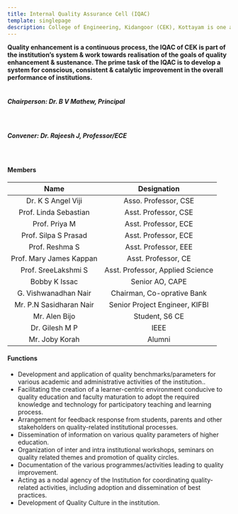 ```yaml
---
title: Internal Quality Assurance Cell (IQAC)
template: singlepage
description: College of Engineering, Kidangoor (CEK), Kottayam is one among the premier institutions in the state. The college is governed by the Co-operative Academy of Professional Education established by the Government of Kerala. The admissions are based on the rank obtained by the students in the State Entrance examinations and functioning of the college is according to the rules and regulations formulated by the Government of Kerala.
---
```

<b>Quality enhancement is a continuous process, the IQAC of CEK is  part of the institution’s system & work towards realisation of the goals of quality enhancement & sustenance. The prime task of the IQAC is to develop a system for conscious, consistent & catalytic improvement in the overall performance of institutions.</b>
<br>
<br>

##### **Chairperson:** Dr. B V Mathew, Principal
<br>

##### **Convener:** Dr. Rajeesh J,  Professor/ECE
 
<br>


#### Members

| Name | Designation |
|:--------------------:|:---------------------------:|
| Dr. K S Angel Viji | Asso. Professor, CSE |
| Prof. Linda Sebastian | Asst. Professor, CSE |
| Prof. Priya M | Asst. Professor, ECE |
| Prof. Silpa S Prasad | Asst. Professor, ECE |
| Prof. Reshma S | Asst. Professor, EEE |
| Prof. Mary James Kappan | Asst. Professor, CE |
| Prof. SreeLakshmi S | Asst. Professor, Applied Science | 
| Bobby K Issac | Senior AO, CAPE |
| G. Vishwanadhan Nair | Chairman, Co-oprative Bank |
| Mr. P.N Sasidharan Nair | Senior Project Engineer, KIFBI |
| Mr. Alen Bijo  | Student, S6 CE |
| Dr. Gilesh M P | IEEE | Professor, GCE Wayanad |
| Mr. Joby Korah  | Alumni |


#### Functions

- Development and application of quality benchmarks/parameters for various academic and administrative activities of the institution..
- Facilitating the creation of a learner-centric environment conducive to quality education and faculty maturation to adopt the required knowledge and     technology for participatory teaching and learning process.
- Arrangement for feedback response from students, parents and other stakeholders on quality-related institutional processes.
- Dissemination of information on various quality parameters of higher education.
- Organization of inter and intra institutional workshops, seminars on quality related themes and promotion of quality circles.
- Documentation of the various programmes/activities leading to quality improvement.
- Acting as a nodal agency of the Institution for coordinating quality-related activities, including adoption and dissemination of best practices.
- Development of Quality Culture in the institution.

